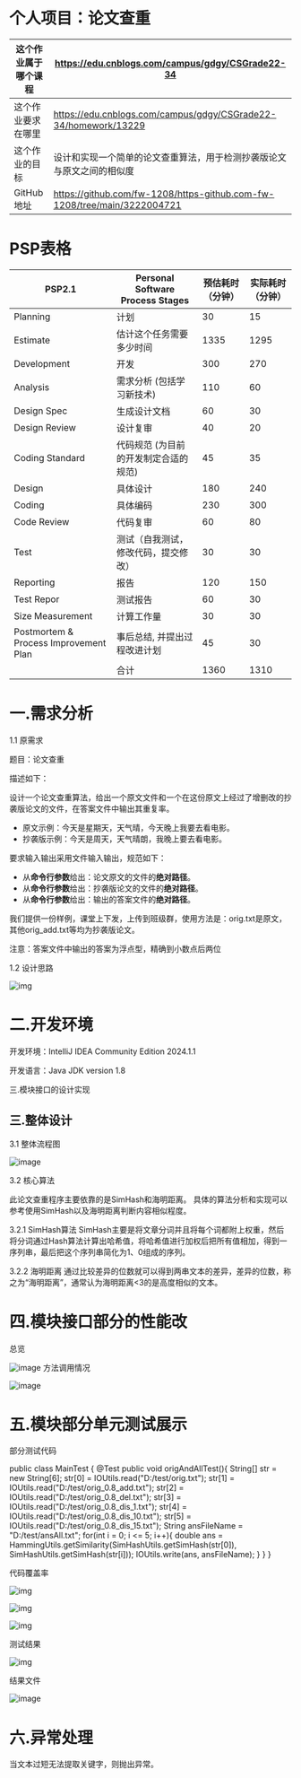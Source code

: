 # 个人项目：论文查重

| 这个作业属于哪个课程 | https://edu.cnblogs.com/campus/gdgy/CSGrade22-34             |
| -------------------- | ------------------------------------------------------------ |
| 这个作业要求在哪里   | https://edu.cnblogs.com/campus/gdgy/CSGrade22-34/homework/13229 |
| 这个作业的目标       | 设计和实现一个简单的论文查重算法，用于检测抄袭版论文与原文之间的相似度 |
| GitHub地址           | https://github.com/fw-1208/https-github.com-fw-1208/tree/main/3222004721 |

# PSP表格

| PSP2.1                                | Personal Software Process Stages      | 预估耗时（分钟） | 实际耗时（分钟） |
| ------------------------------------- | ------------------------------------- | ---------------- | ---------------- |
| Planning                              | 计划                                  | 30               | 15               |
| Estimate                              | 估计这个任务需要多少时间              | 1335             | 1295             |
| Development                           | 开发                                  | 300              | 270              |
| Analysis                              | 需求分析 (包括学习新技术)             | 110              | 60               |
| Design Spec                           | 生成设计文档                          | 60               | 30               |
| Design Review                         | 设计复审                              | 40               | 20               |
| Coding Standard                       | 代码规范 (为目前的开发制定合适的规范) | 45               | 35               |
| Design                                | 具体设计                              | 180              | 240              |
| Coding                                | 具体编码                              | 230              | 300              |
| Code Review                           | 代码复审                              | 60               | 80               |
| Test                                  | 测试（自我测试，修改代码，提交修改）  | 30               | 30               |
| Reporting                             | 报告                                  | 120              | 150              |
| Test Repor                            | 测试报告                              | 60               | 30               |
| Size Measurement                      | 计算工作量                            | 30               | 30               |
| Postmortem & Process Improvement Plan | 事后总结, 并提出过程改进计划          | 45               | 30               |
|                                       | 合计                                  | 1360             | 1310             |

# 一.需求分析

1.1 原需求

题目：论文查重

描述如下：

设计一个论文查重算法，给出一个原文文件和一个在这份原文上经过了增删改的抄袭版论文的文件，在答案文件中输出其重复率。

- 原文示例：今天是星期天，天气晴，今天晚上我要去看电影。
- 抄袭版示例：今天是周天，天气晴朗，我晚上要去看电影。

要求输入输出采用文件输入输出，规范如下：

- 从**命令行参数**给出：论文原文的文件的**绝对路径**。
- 从**命令行参数**给出：抄袭版论文的文件的**绝对路径**。
- 从**命令行参数**给出：输出的答案文件的**绝对路径**。

我们提供一份样例，课堂上下发，上传到班级群，使用方法是：orig.txt是原文，其他orig_add.txt等均为抄袭版论文。

注意：答案文件中输出的答案为浮点型，精确到小数点后两位

1.2 设计思路

![img](https://img-community.csdnimg.cn/images/f99cfe6d5e6d4684a72ebafe6b009ac9.png)

# 二.开发环境

开发环境：IntelliJ IDEA Community Edition 2024.1.1

开发语言：Java JDK version 1.8

三.模块接口的设计实现

## 三.整体设计

3.1 整体流程图

![image](https://github.com/user-attachments/assets/946f0cce-a60d-4b88-ad02-865a2bdfd37b)


3.2 核心算法

此论文查重程序主要依靠的是SimHash和海明距离。
具体的算法分析和实现可以参考使用SimHash以及海明距离判断内容相似程度。

3.2.1 SimHash算法
SimHash主要是将文章分词并且将每个词都附上权重，然后将分词通过Hash算法计算出哈希值，将哈希值进行加权后把所有值相加，得到一序列串，最后把这个序列串简化为1、0组成的序列。

3.2.2 海明距离
通过比较差异的位数就可以得到两串文本的差异，差异的位数，称之为“海明距离”，通常认为海明距离<3的是高度相似的文本。

# 四.模块接口部分的性能改

总览

![image](https://github.com/user-attachments/assets/9bc477f5-9180-4ed6-aeb8-2fe9307339cb)
方法调用情况

![image](https://github.com/user-attachments/assets/02815276-3d3e-4d9f-859c-295516fd0aaa)







# 五.模块部分单元测试展示

部分测试代码

public class MainTest {
    @Test
    public void origAndAllTest(){
        String[] str = new String[6];
        str[0] = IOUtils.read("D:/test/orig.txt");
        str[1] = IOUtils.read("D:/test/orig_0.8_add.txt");
        str[2] = IOUtils.read("D:/test/orig_0.8_del.txt");
        str[3] = IOUtils.read("D:/test/orig_0.8_dis_1.txt");
        str[4] = IOUtils.read("D:/test/orig_0.8_dis_10.txt");
        str[5] = IOUtils.read("D:/test/orig_0.8_dis_15.txt");
        String ansFileName = "D:/test/ansAll.txt";
        for(int i = 0; i <= 5; i++){
            double ans = HammingUtils.getSimilarity(SimHashUtils.getSimHash(str[0]), SimHashUtils.getSimHash(str[i]));
            IOUtils.write(ans, ansFileName);
        }
    }
}

代码覆盖率

![img](https://i-blog.csdnimg.cn/blog_migrate/1e05614302ab93b9a8eef1e1896134c1.png)

![img](https://i-blog.csdnimg.cn/blog_migrate/3664b0d4163186aea69aef8e4ebfabf0.png)

![img](https://i-blog.csdnimg.cn/blog_migrate/ef1aeb96fa05ac4003ff1219b945a19a.png)



测试结果

![img](https://i-blog.csdnimg.cn/blog_migrate/0c402711bb735efb946b4d3b0317d64d.png)

结果文件

![image](https://github.com/user-attachments/assets/e9deef23-4d2a-45d1-8a04-8bd20956f9e2)






# 六.异常处理

当文本过短无法提取关键字，则抛出异常。







